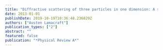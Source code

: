 ```yaml
---
title: "Diffractive scattering of three particles in one dimension: A simple result for weak violations of the Yang-Baxter equation"
date: 2013-01-01
publishDate: 2019-10-19T10:36:48.236829Z
authors: ["Austen Lamacraft"]
publication_types: ["2"]
abstract: ""
featured: false
publication: "*Physical Review A*"
---
```


